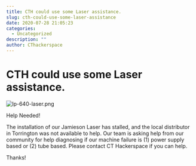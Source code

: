 ```yaml
---
title: CTH could use some Laser assistance.
slug: cth-could-use-some-laser-assistance
date: 2020-07-28 21:05:23
categories:
  - Uncategorized
description: ""
author: CThackerspace
---
```


# CTH could use some Laser assistance.

![lp-640-laser.png](/uploads/2020/07/lp-640-laser.png)

Help Needed!

The installation of our Jamieson Laser has stalled, and the local distributor in Torrington was not available to help. Our team is asking help from our community for help diagnosing if our machine failure is (1) power supply based or (2) tube based. Please contact CT Hackerspace if you can help.

Thanks!
